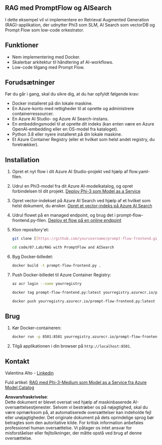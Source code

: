 ## RAG med PromptFlow og AISearch

I dette eksempel vil vi implementere en Retrieval Augmented Generation (RAG)-applikation, der udnytter Phi3 som SLM, AI Search som vectorDB og Prompt Flow som low-code orkestrator.

## Funktioner

- Nem implementering med Docker.
- Skalerbar arkitektur til håndtering af AI-workflows.
- Low-code tilgang med Prompt Flow.

## Forudsætninger

Før du går i gang, skal du sikre dig, at du har opfyldt følgende krav:

- Docker installeret på din lokale maskine.
- En Azure-konto med rettigheder til at oprette og administrere containerressourcer.
- En Azure AI Studio- og Azure AI Search-instans.
- En embeddingsmodel til at oprette dit indeks (kan enten være en Azure OpenAI-embedding eller en OS-model fra kataloget).
- Python 3.8 eller nyere installeret på din lokale maskine.
- Et Azure Container Registry (eller et hvilket som helst andet registry, du foretrækker).

## Installation

1. Opret et nyt flow i dit Azure AI Studio-projekt ved hjælp af flow.yaml-filen.
2. Udrul en Phi3-model fra dit Azure AI-modelkatalog, og opret forbindelsen til dit projekt. [Deploy Phi-3 som Model as a Service](https://learn.microsoft.com/azure/machine-learning/how-to-deploy-models-phi-3?view=azureml-api-2&tabs=phi-3-mini)
3. Opret vector-indekset på Azure AI Search ved hjælp af et hvilket som helst dokument, du ønsker. [Opret et vector-indeks på Azure AI Search](https://learn.microsoft.com/azure/search/search-how-to-create-search-index?tabs=portal)
4. Udrul flowet på en managed endpoint, og brug det i prompt-flow-frontend.py-filen. [Deploy et flow på en online endpoint](https://learn.microsoft.com/azure/ai-studio/how-to/flow-deploy)
5. Klon repository'et:

    ```sh
    git clone [[https://github.com/yourusername/prompt-flow-frontend.git](https://github.com/microsoft/Phi-3CookBook.git)](https://github.com/microsoft/Phi-3CookBook.git)
    
    cd code/07.Lab/RAG with PromptFlow and AISearch
    ```

6. Byg Docker-billedet:

    ```sh
    docker build -t prompt-flow-frontend.py .
    ```

7. Push Docker-billedet til Azure Container Registry:

    ```sh
    az acr login --name yourregistry
    
    docker tag prompt-flow-frontend.py:latest yourregistry.azurecr.io/prompt-flow-frontend.py:latest
    
    docker push yourregistry.azurecr.io/prompt-flow-frontend.py:latest
    ```

## Brug

1. Kør Docker-containeren:

    ```sh
    docker run -p 8501:8501 yourregistry.azurecr.io/prompt-flow-frontend.py:latest
    ```

2. Tilgå applikationen i din browser på `http://localhost:8501`.

## Kontakt

Valentina Alto - [Linkedin](https://www.linkedin.com/in/valentina-alto-6a0590148/)

Fuld artikel: [RAG med Phi-3-Medium som Model as a Service fra Azure Model Catalog](https://medium.com/@valentinaalto/rag-with-phi-3-medium-as-a-model-as-a-service-from-azure-model-catalog-62e1411948f3)

**Ansvarsfraskrivelse**:  
Dette dokument er blevet oversat ved hjælp af maskinbaserede AI-oversættelsestjenester. Selvom vi bestræber os på nøjagtighed, skal du være opmærksom på, at automatiserede oversættelser kan indeholde fejl eller unøjagtigheder. Det originale dokument på dets oprindelige sprog bør betragtes som den autoritative kilde. For kritisk information anbefales professionel human oversættelse. Vi påtager os intet ansvar for misforståelser eller fejltolkninger, der måtte opstå ved brug af denne oversættelse.